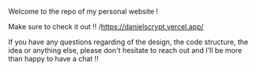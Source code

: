 Welcome to the repo of my personal website !

Make sure to check it out !!
/https://danielscrypt.vercel.app/

If you have any questions regarding of the design, the code structure, the idea or anything else,
please don't hesitate to reach out and I'll be more than happy to have a chat !!
